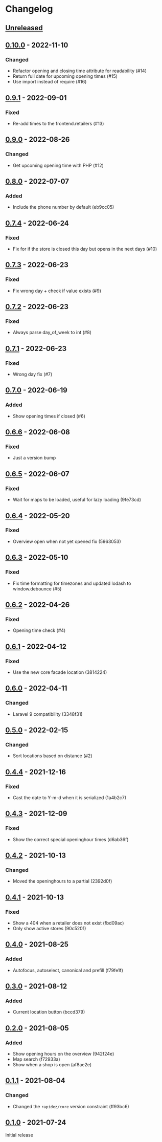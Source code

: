 # Changelog

## [Unreleased](https://github.com/org/repo/compare/0.10.0...master)

## [0.10.0](https://github.com/org/repo/compare/0.9.1...0.10.0) - 2022-11-10

### Changed

- Refactor opening and closing time attribute for readability (#14)
- Return full date for upcoming opening times (#15)
- Use import instead of require (#16)

## [0.9.1](https://github.com/org/repo/compare/0.9.0...0.9.1) - 2022-09-01

### Fixed

- Re-add times to the frontend.retailers (#13)

## [0.9.0](https://github.com/org/repo/compare/0.8.0...0.9.0) - 2022-08-26

### Changed

- Get upcoming opening time with PHP (#12)

## [0.8.0](https://github.com/org/repo/compare/0.7.4...0.8.0) - 2022-07-07

### Added

- Include the phone number by default (eb9cc05)

## [0.7.4](https://github.com/org/repo/compare/0.7.3...0.7.4) - 2022-06-24

### Fixed

- Fix for if the store is closed this day but opens in the next days (#10)

## [0.7.3](https://github.com/org/repo/compare/0.7.2...0.7.3) - 2022-06-23

### Fixed

- Fix wrong day + check if value exists (#9)

## [0.7.2](https://github.com/org/repo/compare/0.7.1...0.7.2) - 2022-06-23

### Fixed

- Always parse day_of_week to int (#8)

## [0.7.1](https://github.com/org/repo/compare/0.7.0...0.7.1) - 2022-06-23

### Fixed

- Wrong day fix (#7)

## [0.7.0](https://github.com/org/repo/compare/0.6.6...0.7.0) - 2022-06-19

### Added

- Show opening times if closed (#6)

## [0.6.6](https://github.com/org/repo/compare/0.6.5...0.6.6) - 2022-06-08

### Fixed

- Just a version bump

## [0.6.5](https://github.com/org/repo/compare/0.6.4...0.6.5) - 2022-06-07

### Fixed

- Wait for maps to be loaded, useful for lazy loading (9fe73cd)

## [0.6.4](https://github.com/org/repo/compare/0.6.3...0.6.4) - 2022-05-20

### Fixed

- Overview open when not yet opened fix (5963053)

## [0.6.3](https://github.com/org/repo/compare/0.6.2...0.6.3) - 2022-05-10

### Fixed

- Fix time formatting for timezones and updated lodash to window.debounce (#5)

## [0.6.2](https://github.com/org/repo/compare/0.6.1...0.6.2) - 2022-04-26

### Fixed

- Opening time check (#4)

## [0.6.1](https://github.com/org/repo/compare/0.6.0...0.6.1) - 2022-04-12

### Fixed

- Use the new core facade location (3814224)

## [0.6.0](https://github.com/org/repo/compare/0.5.0...0.6.0) - 2022-04-11

### Changed

- Laravel 9 compatibility (3348f31)

## [0.5.0](https://github.com/org/repo/compare/0.4.4...0.5.0) - 2022-02-15

### Changed

- Sort locations based on distance (#2)

## [0.4.4](https://github.com/org/repo/compare/0.4.3...0.4.4) - 2021-12-16

### Fixed

- Cast the date to Y-m-d when it is serialized (1a4b2c7)

## [0.4.3](https://github.com/org/repo/compare/0.4.2...0.4.3) - 2021-12-09

### Fixed

- Show the correct special openinghour times (d6ab36f)

## [0.4.2](https://github.com/org/repo/compare/0.4.1...0.4.2) - 2021-10-13

### Changed

- Moved the openinghours to a partial (2392d0f)

## [0.4.1](https://github.com/org/repo/compare/0.4.0...0.4.1) - 2021-10-13

### Fixed

- Show a 404 when a retailer does not exist (fbd09ac)
- Only show active stores (90c5201)

## [0.4.0](https://github.com/org/repo/compare/0.3.0...0.4.0) - 2021-08-25

### Added

- Autofocus, autoselect, canonical and prefill (f79fe1f)

## [0.3.0](https://github.com/org/repo/compare/0.2.0...0.3.0) - 2021-08-12

### Added

- Current location button (bccd379)

## [0.2.0](https://github.com/org/repo/compare/0.1.1...0.2.0) - 2021-08-05

### Added

- Show opening hours on the overview (942f24e)
- Map search (f72933a)
- Show when a shop is open (af8ae2e)

## [0.1.1](https://github.com/org/repo/compare/0.1.0...0.1.1) - 2021-08-04

### Changed

- Changed the `rapidez/core` version constraint (ff93bc6)

## [0.1.0](https://github.com/org/repo/compare/e7610614aa4203a154b7e5dc3249c1ddb69a48a7...0.1.0) - 2021-07-24

Initial release
